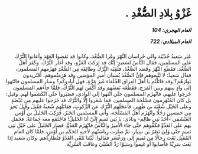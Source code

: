 <h1 dir="rtl">غَزْوُ بِلادِ الصُّغْدِ  .</h1>

<h5 dir="rtl">العام الهجري:  104

العام الميلادي: 722

</h5>

<p dir="rtl">عَبَر سَعيدُ خُذَيْنَة والي خُراسان النَّهْرَ وغَزا الصُّغْدَ، وكانوا قد نَقَضوا العَهْدَ وأعانوا التُّرْكَ على المسلمين، فقال النَّاسُ لسَعيدٍ: إنَّك قد ترَكتَ الغَزْوَ، وقد أغار التُّرْكُ، وكَفَرَ أَهلُ الصُّغْد. فقَطَع النَّهْرَ وقَصَد الصُّغْدَ، فلَقِيَه التُّرْكُ وطائِفَة مِن الصُّغْدِ فهَزَمهم المسلمون، فقال سَعيدٌ: لا تَتَّبِعوهم فإنَّ الصُّغْدَ بُستان أَميرِ المؤمنين وقد هَزَمتُموهم، أَفَتُريدون بَوارَهُم؟ وقد قاتَلْتُم يا أَهلَ العِراق الخُلَفاء غَيرَ مَرَّةٍ، فهل أَبادوكُم؟ وسار المسلمون فانْتَهوا إلى وادٍ بينهم وبين المَرَج، فقَطَعَه بَعضُهم وقد أَكْمَن لهم التُّرْكُ، فلمَّا جاءَهم المسلمون خَرجوا عليهم، فانْهزَم المسلمون حتَّى انْتَهوا إلى الوادي، فصَبَروا حتَّى انْكَشفوا لهم. وقيل: بل كان المُنْهَزِمون مَسْلَحَة المسلمين، فما شَعَروا إلَّا والتُّرْك قد خَرَجوا عليهم مِن غَيْضَةٍ وعلى الخَيْلِ شُعْبَة بن ظَهير، فأَعجَلَهم التُّرْك عن الرُّكوبِ، فقاتَلَهم شُعبةُ فقُتِلَ وقُتِلَ نَحو مِن خمسين رَجُلًا وانْهَزَم أَهلُ المَسْلَحَة، وأَتى المسلمين الخَبَرُ، فَرَكِبَ الخَليلُ بن أَوْس العَبْشَمِي -أَحَدُ بَنِي ظالِم- ونادَى: يا بَنِي تَميمٍ إِلَيَّ أنا الخَليلُ! فاجْتَمَع معه جَماعَةٌ، فحَمَل بهم على العَدُوِّ فكَفُّوهم حتَّى جاء الأَميرُ والنَّاسُ فانْهَزَم العَدُوُّ، فصار الخَليلُ على خَيْلِ بَنِي تَميمٍ حتَّى وَلِيَ نَصْرُ بن سِيار، ثمَّ صارت رِياسَتُهم لأَخيهِ الحَكَم بن أَوْسٍ، فلمَّا كان العام المُقبِل بَعَث رِجالًا مِن تَميمٍ إلى وَرَغْسَر فقالوا: لَيْتَنا نَلقَى العَدُوَّ فنُطارِدُهم. وكان سَعيد إذا بَعَث سَرِيَّةً فأصابوا أو غَنِموا وسَبَوْا رَدَّ السَّبْيَ وعاقَبَ السَّرِيَّة.</p></br>
